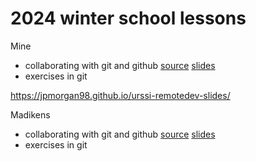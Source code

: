 2024 winter school lessons 
===========================
Mine
* collaborating with git and github [source](https://github.com/munkm/2024-winterschool/blob/main/notebooks/git-collaboration.ipynb)  [slides](https://jpmorgan98.github.io/urssi-remotedev-slides/hpc-devlepment.slides.html)
* exercises in git 

https://jpmorgan98.github.io/urssi-remotedev-slides/

Madikens
* collaborating with git and github [source](https://github.com/munkm/2024-winterschool/blob/main/notebooks/git-collaboration.ipynb)  [slides](https://munkm.github.io/2024-winterschool/git-collaboration.slides.html)
* exercises in git 
